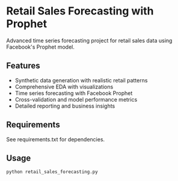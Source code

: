 # Retail Sales Forecasting with Prophet

Advanced time series forecasting project for retail sales data using Facebook's Prophet model.

## Features
- Synthetic data generation with realistic retail patterns
- Comprehensive EDA with visualizations
- Time series forecasting with Facebook Prophet
- Cross-validation and model performance metrics
- Detailed reporting and business insights

## Requirements
See requirements.txt for dependencies.

## Usage
```python
python retail_sales_forecasting.py

